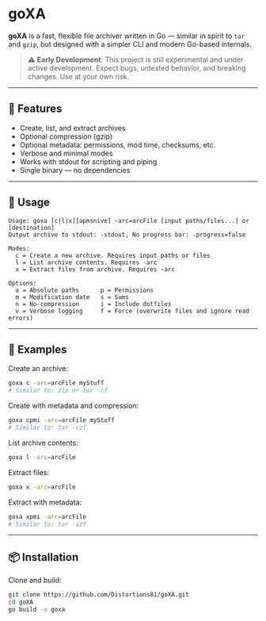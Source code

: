 # goXA

**goXA** is a fast, flexible file archiver written in Go — similar in spirit to `tar` and `gzip`, but designed with a simpler CLI and modern Go-based internals.

> ⚠️ **Early Development**: This project is still experimental and under active development. Expect bugs, untested behavior, and breaking changes. Use at your own risk.

---

## 🔧 Features

- Create, list, and extract archives
- Optional compression (gzip)
- Optional metadata: permissions, mod time, checksums, etc.
- Verbose and minimal modes
- Works with stdout for scripting and piping
- Single binary — no dependencies

---

## 🚀 Usage

```
Usage: goxa [c|l|x][apmsnive] -arc=arcFile [input paths/files...] or [destination]
Output archive to stdout: -stdout, No progress bar: -progress=false

Modes:
  c = Create a new archive. Requires input paths or files
  l = List archive contents. Requires -arc
  x = Extract files from archive. Requires -arc

Options:
  a = Absolute paths      p = Permissions
  m = Modification date   s = Sums
  n = No-compression      i = Include dotfiles
  v = Verbose logging     f = Force (overwrite files and ignore read errors)
```

---

## 🧪 Examples

Create an archive:

```bash
goxa c -arc=arcFile myStuff
# Similar to: zip or tar -cf
```

Create with metadata and compression:

```bash
goxa cpmi -arc=arcFile myStuff
# Similar to: tar -czf
```

List archive contents:

```bash
goxa l -arc=arcFile
```

Extract files:

```bash
goxa x -arc=arcFile
```

Extract with metadata:

```bash
goxa xpmi -arc=arcFile
# Similar to: tar -xzf
```

---

## 📦 Installation

Clone and build:

```bash
git clone https://github.com/Distortions81/goXA.git
cd goXA
go build -o goxa
```
